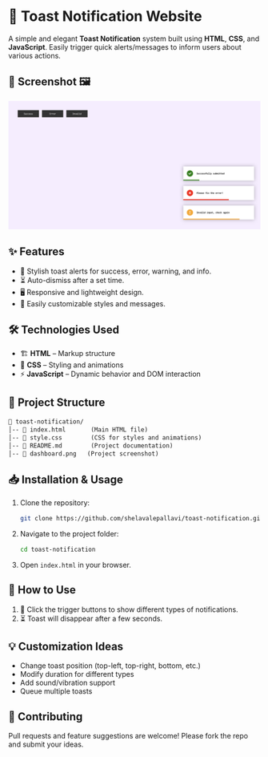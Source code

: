 # 🔔 Toast Notification Website

A simple and elegant **Toast Notification** system built using **HTML**, **CSS**, and **JavaScript**. Easily trigger quick alerts/messages to inform users about various actions.

## 📸 Screenshot 🖼️
![Toast Notification Screenshot](dashboard.png)

## ✨ Features
- 🔔 Stylish toast alerts for success, error, warning, and info.
- ⏳ Auto-dismiss after a set time.
- 🖥️ Responsive and lightweight design.
- 🎨 Easily customizable styles and messages.

## 🛠️ Technologies Used
- 🏗️ **HTML** – Markup structure
- 🎨 **CSS** – Styling and animations
- ⚡ **JavaScript** – Dynamic behavior and DOM interaction

## 📂 Project Structure
```
📁 toast-notification/
│-- 📄 index.html       (Main HTML file)
│-- 📄 style.css        (CSS for styles and animations)
│-- 📄 README.md        (Project documentation)
│-- 📄 dashboard.png   (Project screenshot)
```

## 📥 Installation & Usage
1. Clone the repository:
   ```bash
   git clone https://github.com/shelavalepallavi/toast-notification.git
   ```
2. Navigate to the project folder:
   ```bash
   cd toast-notification
   ```
3. Open `index.html` in your browser.

## 🎯 How to Use
1. 🔘 Click the trigger buttons to show different types of notifications.
2. ⏳ Toast will disappear after a few seconds.

## 💡 Customization Ideas
- Change toast position (top-left, top-right, bottom, etc.)
- Modify duration for different types
- Add sound/vibration support
- Queue multiple toasts

## 🤝 Contributing
Pull requests and feature suggestions are welcome! Please fork the repo and submit your ideas.
